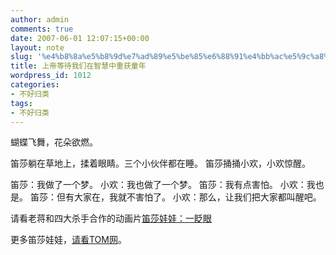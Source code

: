 ```yaml
---
author: admin
comments: true
date: 2007-06-01 12:07:15+00:00
layout: note
slug: '%e4%b8%8a%e5%b8%9d%e7%ad%89%e5%be%85%e6%88%91%e4%bb%ac%e5%9c%a8%e6%99%ba%e6%85%a7%e4%b8%ad%e9%87%8d%e8%8e%b7%e7%ab%a5%e5%b9%b4'
title: 上帝等待我们在智慧中重获童年
wordpress_id: 1012
categories:
- 不好归类
tags:
- 不好归类
---
```


蝴蝶飞舞，花朵欲燃。
 
笛莎躺在草地上，揉着眼睛。三个小伙伴都在睡。
笛莎捅捅小欢，小欢惊醒。
 
笛莎：我做了一个梦。
小欢：我也做了一个梦。
笛莎：我有点害怕。
小欢：我也是。
笛莎：但有大家在，我就不害怕了。
小欢：那么，让我们把大家都叫醒吧。

请看老蒋和四大杀手合作的动画片[笛莎娃娃：一眨眼](http://flash.ent.tom.com/flash_show.php?username=flash_laojiang&id=59094)

更多笛莎娃娃，[请看TOM网](http://flash.ent.tom.com/subjectinfo.php?subjectid=331)。
